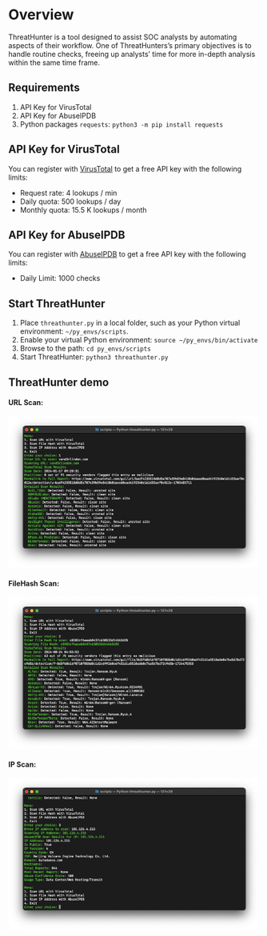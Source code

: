# Overview
ThreatHunter is a tool designed to assist SOC analysts by automating aspects of their workflow. One of ThreatHunters’s primary objectives is to handle routine checks, freeing up analysts’ time for more in-depth analysis within the same time frame.

## Requirements
1. API Key for VirusTotal 
2. API Key for AbuseIPDB 
3. Python packages `requests`: `python3 -m pip install requests`

## API Key for VirusTotal 
You can register with [VirusTotal](https://www.virustotal.com/gui/join-us) to get a free API key with the following limits:
- Request rate: 4 lookups / min
- Daily quota: 500 lookups / day
- Monthly quota: 15.5 K lookups / month

## API Key for AbuseIPDB
You can register with [AbuseIPDB](https://www.abuseipdb.com/register?plan=free) to get a free API key with the following limits:
- Daily Limit: 1000 checks

## Start ThreatHunter
1. Place `threathunter.py` in a local folder, such as your Python virtual environment: `~/py_envs/scripts`.
2. Enable your virtual Python environment: `source ~/py_envs/bin/activate`
3. Browse to the path: `cd py_envs/scripts`
4. Start ThreatHunter: `python3 threathunter.py`

## ThreatHunter demo
#### URL Scan:
![IMAGE](threathunter-demo/threathunter-url-scan.png)

#### FileHash Scan:
![IMAGE](threathunter-demo/threathunter-filehash-scan.png)

#### IP Scan:
![IMAGE](threathunter-demo/threathunter-ip-scan.png)
